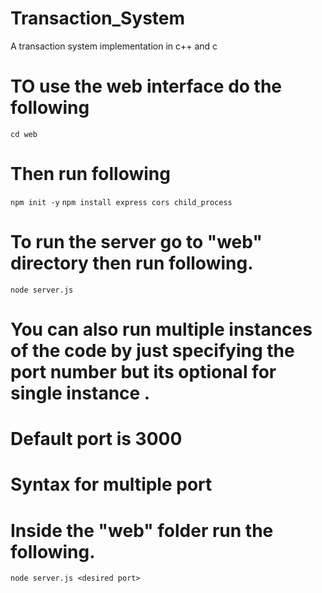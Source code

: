 # Transaction_System
A transaction system implementation in c++ and c

# TO use the web interface do the following 
```cd web```

# Then run following 
 ```npm init -y```
 ```npm install express cors child_process```

# To run the server go to "web" directory then run following.
```node server.js```

# You can also run multiple instances of the code by just specifying the port number but its optional for single instance .
# Default port is 3000
# Syntax for multiple port 
# Inside the "web" folder run the following.
```node server.js <desired port>```